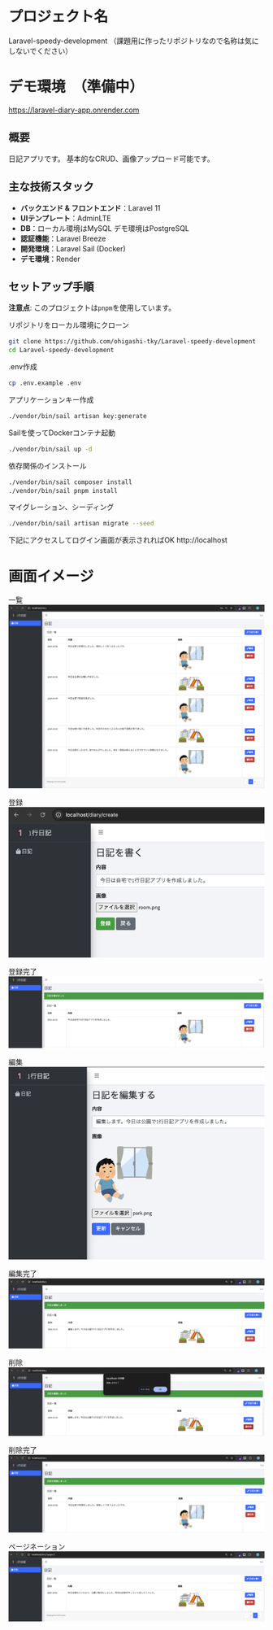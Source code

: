 # プロジェクト名
Laravel-speedy-development
（課題用に作ったリポジトリなので名称は気にしないでください）

# デモ環境　（準備中）
https://laravel-diary-app.onrender.com

## 概要
日記アプリです。
基本的なCRUD、画像アップロード可能です。

## 主な技術スタック
- **バックエンド & フロントエンド**：Laravel 11
- **UIテンプレート**：AdminLTE
- **DB**：ローカル環境はMySQL デモ環境はPostgreSQL
- **認証機能**：Laravel Breeze
- **開発環境**：Laravel Sail (Docker)
- **デモ環境**：Render

## セットアップ手順
**注意点**: このプロジェクトは`pnpm`を使用しています。

リポジトリをローカル環境にクローン
```bash
git clone https://github.com/ohigashi-tky/Laravel-speedy-development
cd Laravel-speedy-development
```

.env作成
```bash
cp .env.example .env
```

アプリケーションキー作成
```bash
./vendor/bin/sail artisan key:generate
```

Sailを使ってDockerコンテナ起動
```bash
./vendor/bin/sail up -d
```

依存関係のインストール
```bash
./vendor/bin/sail composer install
./vendor/bin/sail pnpm install
```

マイグレーション、シーディング
```bash
./vendor/bin/sail artisan migrate --seed
```

下記にアクセスしてログイン画面が表示されればOK
http://localhost

# 画面イメージ
一覧  
![alt text](image.png)

登録  
![alt text](image-1.png)

登録完了  
![alt text](image-2.png)

編集  
![alt text](image-3.png)

編集完了  
![alt text](image-4.png)

削除  
![alt text](image-5.png)

削除完了  
![alt text](image-6.png)

ページネーション  
![alt text](image-7.png)